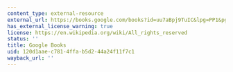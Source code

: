 ```yaml
---
content_type: external-resource
external_url: https://books.google.com/books?id=uu7aBpj9TuIC&lpg=PP1&pg=PA7#v=onepage&q&f=false
has_external_license_warning: true
license: https://en.wikipedia.org/wiki/All_rights_reserved
status: ''
title: Google Books
uid: 120d1aae-c781-4ffa-b5d2-44a24f11f7c1
wayback_url: ''
---
```

